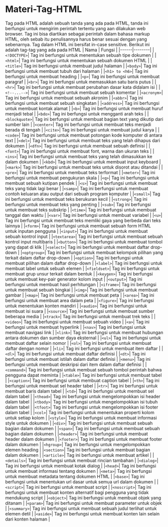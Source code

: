# Materi-Tag-HTML

Tag pada HTML adalah sebuah tanda yang ada pada HTML, tanda ini berfungsi untuk mengirim perintah tertentu yang aan dilakukan web browser.
Tag ini bisa diartikan sebagai perintah dalam bahasa markup HTML, oleh sebab itu penulisannya harus benar sesuai dengan yang sebenarnya. Tag dalam HTML ini bersifat in-case sensitive.
Berikut ini adalah tag-tag yang ada pada HTML
| Nama | Fungsi |
|------|--------|
|`<!DOCTYPE>`| Tag ini berfungsi untuk menentukan sebuah tipe dokumen |
|`<html>`| Tag ini berfungsi untuk menentukan sebuah dokumen HTML |
|`<title>`| Tag ini berfungsi untuk membuat judul halaman |
|`<body>`| Tag ini berfungsi untuk membuat tubuh dari halaman |
|`<h1> to <h6>`| Tag ini berfungsi untuk membuat heading |
|`<p>`| Tag ini berfungsi untuk membuat paragraf |
|`<br>`| Tag ini berfungsi untuk memasukkan satu baris putus |
|`<hr>`| Tag ini berfungsi untuk membuat perubahan dasar kata didalam isi |
|`<!--...-->`| Tag ini berfungsi untuk membuat sebuah komentar |
|`<acronym>`| Tag ini berfungsi untuk membuat sebuah akronim |
|`<abbr>`| Tag ini berfungsi untuk membuat sebuah singkatan |
|`<address>`| Tag ini berfungsi untuk membuat kontak alamat |
|`<b>`| Tag ini berfungsi untuk membuat huruf menjadi tebal |
|`<bdo>`| Tag ini berfungsi untuk mengganti arah teks |
|`<blockquote>`| Tag ini berfungsi untuk membuat bagian text yang dikutip dari sumber lain |
|`<center>`| Tag ini berfungsi untuk membuat teks menjadi berada di tengah |
|`<cite>`| Tag ini berfungsi untuk membuat judul karya |
|`<code>`| Tag ini berfungsi untuk membuat potongan kode komputer di antara text |
|`<del>`| Tag ini berfungsi untuk membuat teks yang telah dihapus dari dokumen |
|`<dfn>`| Tag ini berfungsi untuk membuat sebuah definisi |
|`<font>`| Tag ini berfungsi untuk membuat font, warna dan ukuran teks |
|`<ins>`| Tag ini berfungsi untuk membuat teks yang telah dimasukkan ke dalam dokumen |
|`<kbd>`| Tag ini berfungsi untuk membuat input keyboard |
|`<mark>`| Tag ini berfungsi untuk membuat teks untuk disorot atau ditandai |
|`<pre>`| Tag ini berfungsi untuk membuat teks terformat |
|`<meter>`| Tag ini berfungsi untuk membuat pengukuran skala |
|`<q>`| Tag ini berfungsi untuk membuat sebuah kutipan pendek |
|`<s>`| Tag ini berfungsi untuk membuat teks yang tidak lagi benar |
|`<samp>`| Tag ini berfungsi untuk membuat contoh keluaran atau output dari sebuah program komputer |
|`<small>`| Tag ini berfungsi untuk membuat teks berukuran kecil |
|`<strong>`| Tag ini berfungsi untuk membuat teks yang penting  |
|`<sub>`| Tag ini berfungsi untuk membuat teks subskrip |
|`<time>`| Tag ini berfungsi untuk membuat tanggal dan waktu |
|`<var>`| Tag ini berfungsi untuk membuat variabel |
|`<u>`| Tag ini berfungsi untuk membuat teks memliki gaya yang berbeda dari teks lainnya |
|`<form>`| Tag ini berfungsi untuk membuat sebuah form HTML untuk inputan pengguna |
|`<input>`| Tag ini berfungsi untuk membuat sebuah kontrol input |
|`<textarea>`| Tag ini berfungsi untuk membuat sebuah kontrol input multibaris |
|`<button>`| Tag ini berfungsi untuk membuat tombol yang dapat di klik  |
|`<select>`| Tag ini berfungsi untuk membuat daftar drop-down |
|`<optgroup>`| Tag ini berfungsi untuk membuat kelompok pilihan yang terkait dalam daftar drop-down |
|`<option>`| Tag ini berfungsi untuk membuat pilihan dalam daftar drop-down |
|`<label>`| Tag ini berfungsi untuk membuat label untuk sebuah elemen |
|`<fieldset>`| Tag ini berfungsi untuk membuat grup unsur terkait dalam bentuk |
|`<keygen>`| Tag ini berfungsi untuk membuat key-pair generator kolom input |
|`<output>`| Tag ini berfungsi untuk membuat hasil perhitungan |
|`<iframe>`| Tag ini berfungsi untuk membuat sebuah bingkai |
|`<img>`| Tag ini berfungsi untuk membuat gambar |
|`<map>`| Tag ini berfungsi untuk membuat peta |
|`<area>`| Tag ini berfungsi untuk membuat area dalam peta |
|`<figure>`| Tag ini berfungsi untuk menentukan konten mandiri |
|`<audio>`| Tag ini berfungsi untuk membuat isi suara |
|`<source>`| Tag ini berfungsi untuk membuat sumber beberapa media |
|`<track>`| Tag ini berfungsi untuk membuat trek teks |
|`<video>`| Tag ini berfungsi untuk membuat sebuah video |
|`<a>`| Tag ini berfungsi untuk membuat hyperlink |
|`<nav>`| Tag ini berfungsi untuk membuat navigasi link |
|`<link>`| Tag ini berfungsi untuk membuat hubungan antara dokumen dan sumber daya eksternal |
|`<ul>`| Tag ini berfungsi untuk membuat daftar selain nomor |
|`<ol>`| Tag ini berfungsi untuk membuat daftar dengan nomor |
|`<li>`| Tag ini berfungsi untuk membuat item daftar |
|`<dl>`| Tag ini berfungsi untuk membuat daftar definisi |
|`<dt>`| Tag ini berfungsi untuk membuat istilah dalam daftar definisi |
|`<menu>`| Tag ini berfungsi untuk membuat deskripsi dari item dalam daftar definisi |
|`<command>`| Tag ini berfungsi untuk membuat sebuah tombol perintah bahwa pengguna dapat meminta |
|`<table>`| Tag ini berfungsi untuk membuat tabel |
|`<caption>`| Tag ini berfungsi untuk membuat caption tabel |
|`<th>`| Tag ini berfungsi untuk membuat sel header tabel |
|`<tr>`| Tag ini berfungsi untuk membuat baris dalam tabel |
|`<td>`| Tag ini berfungsi untuk membuat sel dalam tabel |
|`<thead>`| Tag ini berfungsi untuk mengelompokkan isi header dalam tabel |
|`<tbody>`| Tag ini berfungsi untuk mengelompokkan isi tubuh dalam tabel |
|`<tfoot>`| Tag ini berfungsi untuk mengelompokkan isi footer dalam tabel |
|`<col>`| Tag ini berfungsi untuk menentukan properti kolom untuk setiap kolom |
|`<style>`| Tag ini berfungsi untuk membuat informasi style untuk dokumen |
|`<div>`| Tag ini berfungsi untuk membuat sebuah bagian dalam dokumen |
|`<span>`| Tag ini berfungsi untuk membuat sebuah bagian dalam dokumen |
|`<header>`| Tag ini berfungsi untuk membuat header dalam dokumen |
|`<footer>`| Tag ini berfungsi untuk membuat footer dalam dokumen |
|`<hgroup>`| Tag ini berfungsi untuk mengelompokkan elemen heading |
|`<section>`| Tag ini berfungsi untuk membuat bagian dalam dokumen |
|`<article>`| Tag ini berfungsi untuk membuat artikel |
|`<details>`| Tag ini berfungsi untuk membuat rincian tambahan |
|`<dialog>`| Tag ini berfungsi untuk membuat kotak dialog |
|`<head>`| Tag ini berfungsi untuk membuat informasi tentang dokumen |
|`<meta>`| Tag ini berfungsi untuk membuat metadata tentang dokumen HTML |
|`<base>`| Tag ini berfungsi untuk menentukan url dasar untuk semua url dalam dokumen |
|`<script>`| Tag ini berfungsi untuk membuat script |
|`<noscript>`| Tag ini berfungsi untuk membuat konten alternatif bagi pengguna yang tidak mendukung script |
|`<object>`| Tag ini berfungsi untuk membuat objek yang ditanam |
|`<param>`| Tag ini berfungsi untuk membuat parameter untuk objek |
|`<summary>`| Tag ini berfungsi untuk membuat sebuah judul terlihat untuk elemen detil |
|`<aside>`| Tag ini berfungsi untuk membuat konten lain selain dari konten halaman |
